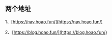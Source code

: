 ## 两个地址


1、[https://nav.hoao.fun/](https://nav.hoao.fun/)   

   
2、[https://blog.hoao.fun/](https://blog.hoao.fun/)   